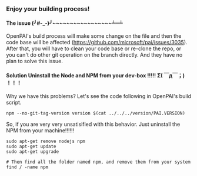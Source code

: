 ### Enjoy your building process!

#### The issue (╯#-_-)╯~~~~~~~~~~~~~~~~~╧═╧

OpenPAI's build process will make some change on the file and then the code base will be affected (https://github.com/microsoft/pai/issues/3035). After that, you will have to clean your code base or re-clone the repo, or you can't do other git operation on the branch directly. And they have no plan to solve this issue. 

#### Solution Uninstall the Node and NPM from your dev-box !!!!!    Σ( ￣д￣；) ！！！

Why we have this problems? Let's see the code following in OpenPAI's build script.
```
npm --no-git-tag-version version $(cat ../../../version/PAI.VERSION)
```
So, if you are very very unsatisified with this behavior. Just uninstall the NPM from your machine!!!!!! 

```
sudo apt-get remove nodejs npm
sudo apt-get update
sudo apt-get upgrade

# Then find all the folder named npm, and remove them from your system
find / -name npm
```
